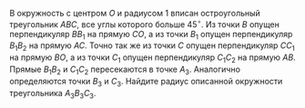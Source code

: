 В окружность с центром $O$ и радиусом 1 вписан остроугольный 
треугольник $ABC$, все углы которого больше $45^\circ$. Из точки $B$ 
опущен перпендикуляр $BB_1$ на прямую $CO$, а из точки $B_1$ опущен 
перпендикуляр $B_1B_2$ на прямую $AC$. Точно так же из точки $C$ опущен 
перпендикуляр $CC_1$ на прямую $BO$, а из точки $C_1$ опущен перпендикуляр 
$C_1C_2$ на прямую $AB$. Прямые $B_1B_2$ и $C_1C_2$ пересекаются в точке 
$A_3$. Аналогично определяются точки $B_3$ и $C_3$. Найдите радиус описанной 
окружности треугольника $A_3B_3C_3$.